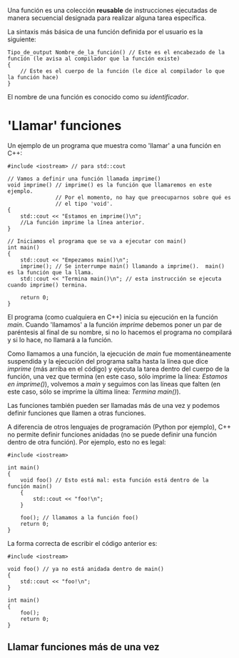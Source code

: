 Una función es una colección **reusable** de instrucciones ejecutadas de manera secuencial designada para realizar alguna tarea específica.

La sintaxis más básica de una función definida por el usuario es la siguiente:
```
Tipo_de_output Nombre_de_la_función() // Este es el encabezado de la función (le avisa al compilador que la función existe)
{
    // Este es el cuerpo de la función (le dice al compilador lo que la función hace)
}
```
El nombre de una función es conocido como su _identificador_.



# 'Llamar' funciones
Un ejemplo de un programa que muestra como 'llamar' a una función en C++:
```
#include <iostream> // para std::cout

// Vamos a definir una función llamada imprime()
void imprime() // imprime() es la función que llamaremos en este ejemplo.
               // Por el momento, no hay que preocuparnos sobre qué es 
               // el tipo 'void'.
{
    std::cout << "Estamos en imprime()\n";
    //La función imprime la línea anterior.
}

// Iniciamos el programa que se va a ejecutar con main()
int main()
{
    std::cout << "Empezamos main()\n";
    imprime(); // Se interrumpe main() llamando a imprime().  main() es la función que la llama.
    std::cout << "Termina main()\n"; // esta instrucción se ejecuta cuando imprime() termina.

    return 0;
}
```
El programa (como cualquiera en C++) inicia su ejecución en la función _main_.
Cuando 'llamamos' a la función _imprime_ debemos poner un par de paréntesis al final de su nombre, si no lo hacemos el programa no compilará y si lo hace, no llamará a la función.

Como llamamos a una función, la ejecución de _main_ fue momentáneamente suspendida y la ejecución del programa salta hasta la línea que dice _imprime_ (más arriba en el código) y ejecuta la tarea dentro del cuerpo de la función, una vez que termina (en este caso, sólo imprime la línea: _Estamos en imprime()_), volvemos a _main_ y seguimos con las líneas que falten (en este caso, sólo se imprime la última línea: _Termina main()_).

Las funciones también pueden ser llamadas más de una vez y podemos definir funciones que llamen a otras funciones. 

A diferencia de otros lenguajes de programación (Python por ejemplo), C++ no permite definir funciones anidadas (no se puede definir una función dentro de otra función).
Por ejemplo, esto no es legal:
```
#include <iostream>

int main()
{
    void foo() // Esto está mal: esta función está dentro de la función main()
    {
        std::cout << "foo!\n";
    }

    foo(); // llamamos a la función foo()
    return 0;
}
```
La forma correcta de escribir el código anterior es:
```
#include <iostream>

void foo() // ya no está anidada dentro de main()
{
    std::cout << "foo!\n";
}

int main()
{
    foo();
    return 0;
}
```

## Llamar funciones más de una vez
